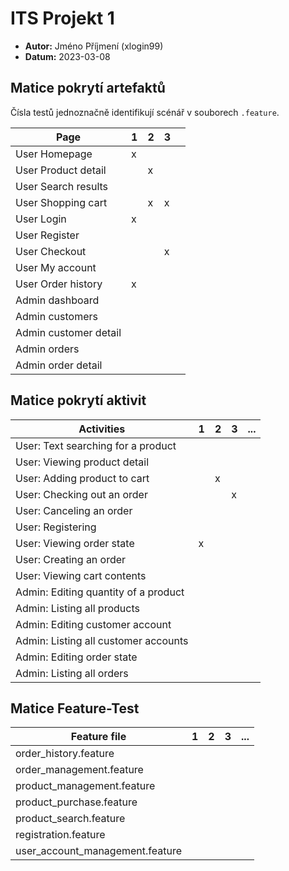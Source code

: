 # ITS Projekt 1

- **Autor:** Jméno Příjmení (xlogin99)
- **Datum:** 2023-03-08

## Matice pokrytí artefaktů

Čísla testů jednoznačně identifikují scénář v souborech `.feature`.

| Page      | 1 | 2 | 3 |  |
|-----------|---|---|---|-----|
| User Homepage         | x |   |   |    |    |     |     |     |
| User Product detail   |   | x |   |    |    |     |     |     |
| User Search results   |   |   |   |    |    |     |     |     |
| User Shopping cart    |   | x | x |    |    |     |     |     |
| User Login            | x |   |   |    |    |     |     |     |
| User Register         |   |   |   |    |    |     |     |     |
| User Checkout         |   |   | x |    |    |     |     |     |
| User My account       |   |   |   |    |    |     |     |     |
| User Order history    | x |   |   |    |    |     |     |     |
| Admin dashboard       |   |   |   |    |    |     |     |     |
| Admin customers       |   |   |   |    |    |     |     |     |
| Admin customer detail |   |   |   |    |    |     |     |     |
| Admin orders          |   |   |   |    |    |     |     |     |
| Admin order detail    |   |   |   |    |    |     |     |     |


## Matice pokrytí aktivit

| Activities | 1 | 2 | 3 | ... |
|----------|---|---|---|-----|
| User: Text searching for a product    |   |   |   |   |   |   |   |   |
| User: Viewing product detail          |   |   |   |   |   |   |   |   |
| User: Adding product to cart          |   | x |   |   |   |   |   |   |
| User: Checking out an order           |   |   | x |   |   |   |   |   |
| User: Canceling an order              |   |   |   |   |   |   |   |   |
| User: Registering                     |   |   |   |   |   |   |   |   |
| User: Viewing order state             | x |   |   |   |   |   |   |   |
| User: Creating an order               |   |   |   |   |   |   |   |   |
| User: Viewing cart contents           |   |   |   |   |   |   |   |   |
| Admin: Editing quantity of a product  |   |   |   |   |   |   |   |   |
| Admin: Listing all products           |   |   |   |   |   |   |   |   |
| Admin: Editing customer account       |   |   |   |   |   |   |   |   |
| Admin: Listing all customer accounts  |   |   |   |   |   |   |   |   |
| Admin: Editing order state            |   |   |   |   |   |   |   |   |
| Admin: Listing all orders             |   |   |   |   |   |   |   |   |




## Matice Feature-Test

| Feature file | 1 | 2 | 3 | ... |
|----------|---|---|---|-----|
| order_history.feature             |   |   |   |   |   |   |   |   |   |   |   |   |   |   |
| order_management.feature          |   |   |   |   |   |   |   |   |   |   |   |   |   |   |
| product_management.feature        |   |   |   |   |   |   |   |   |   |   |   |   |   |   |
| product_purchase.feature          |   |   |   |   |   |   |   |   |   |   |   |   |   |   |
| product_search.feature            |   |   |   |   |   |   |   |   |   |   |   |   |   |   |
| registration.feature              |   |   |   |   |   |   |   |   |   |   |   |   |   |   |
| user_account_management.feature   |   |   |   |   |   |   |   |   |   |   |   |   |   |   |
